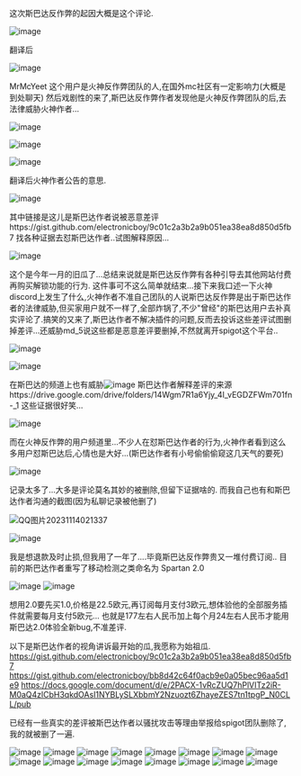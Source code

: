 这次斯巴达反作弊的起因大概是这个评论.

![image](https://github.com/NEIKI19914/Minecraft_AntiCheat_Config/assets/59737752/63a6eca1-aaa7-452d-8cc6-6f74b74c69cf)

翻译后

![image](https://github.com/NEIKI19914/Minecraft_AntiCheat_Config/assets/59737752/9fd35bc3-6f1a-4550-b0f7-4f6bdb2588f6)

MrMcYeet 这个用户是火神反作弊团队的人,在国外mc社区有一定影响力(大概是到处聊天)
然后戏剧性的来了,斯巴达反作弊作者发现他是火神反作弊团队的后,去法律威胁火神作者...

![image](https://github.com/NEIKI19914/Minecraft_AntiCheat_Config/assets/59737752/b774e89b-4512-4069-8a9e-49c9113fe559)

![image](https://github.com/NEIKI19914/Minecraft_AntiCheat_Config/assets/59737752/c4025894-60fa-48a6-a612-31d4db855e1b)

![image](https://github.com/NEIKI19914/Minecraft_AntiCheat_Config/assets/59737752/8b003994-adb9-45b4-a9e9-78d715c3aee6)

翻译后火神作者公告的意思.

![image](https://github.com/NEIKI19914/Minecraft_AntiCheat_Config/assets/59737752/1660a2f0-227d-4694-9f87-e3407557f33e)

其中链接是这儿是斯巴达作者说被恶意差评https://gist.github.com/electronicboy/9c01c2a3b2a9b051ea38ea8d850d5fb7
找各种证据去怼斯巴达作者..试图解释原因...

![image](https://github.com/NEIKI19914/Minecraft_AntiCheat_Config/assets/59737752/29893b55-3d62-4c54-bfbf-eaa7c0147401)

这个是今年一月的旧瓜了...总结来说就是斯巴达反作弊有各种引导去其他网站付费再购买解锁功能的行为.
这件事可不这么简单就结束...接下来我口述一下火神discord上发生了什么,火神作者不准自己团队的人说斯巴达反作弊是出于斯巴达作者的法律威胁,但买家用户就不一样了,全部炸锅了,不少"曾经"的斯巴达用户去补真实评论了.搞笑的又来了,斯巴达作者不解决插件的问题,反而去投诉这些差评试图删掉差评...还威胁md_5说这些都是恶意差评要删掉,不然就离开spigot这个平台..

![image](https://github.com/NEIKI19914/Minecraft_AntiCheat_Config/assets/59737752/e23325f5-3e82-473e-916f-f4b7c845b576)

![image](https://github.com/NEIKI19914/Minecraft_AntiCheat_Config/assets/59737752/72ab8960-d799-477c-a85e-28fe2fa9f158)

在斯巴达的频道上也有威胁![image](https://github.com/NEIKI19914/Minecraft_AntiCheat_Config/assets/59737752/2008ec11-e7b3-4f47-9feb-e2526a318cd7)
斯巴达作者解释差评的来源https://drive.google.com/drive/folders/14Wgm7R1a6Yjy_4I_vEGDZFWm701fn-_1
这些证据很好笑...

![image](https://github.com/NEIKI19914/Minecraft_AntiCheat_Config/assets/59737752/79fe92ae-fc04-4cae-9588-47618d95c78a)

而在火神反作弊的用户频道里...不少人在怼斯巴达作者的行为,火神作者看到这么多用户怼斯巴达后,心情也是大好...(斯巴达作者有小号偷偷偷窥这几天气的要死)

![image](https://github.com/NEIKI19914/Minecraft_AntiCheat_Config/assets/59737752/65135b95-22c6-4ce4-8fca-9dee534f8d30)

记录太多了...大多是评论莫名其妙的被删除,但留下证据啥的.
而我自己也有和斯巴达作者沟通的截图(因为私聊记录被他删了)

![QQ图片20231114021337](https://github.com/NEIKI19914/Minecraft_AntiCheat_Config/assets/59737752/a1850be5-f8cd-41df-b2e8-de37ef0d5a79)

![image](https://github.com/NEIKI19914/Minecraft_AntiCheat_Config/assets/59737752/8e4ece6a-a1a9-4b45-b153-f929f528dd09)

我是想退款及时止损,但我用了一年了....毕竟斯巴达反作弊贵又一堆付费订阅..
目前的斯巴达作者重写了移动检测之类命名为 Spartan 2.0

![image](https://github.com/NEIKI19914/Minecraft_AntiCheat_Config/assets/59737752/b6d9a67b-c460-4c82-86b5-05f1daa7d502)
![image](https://github.com/NEIKI19914/Minecraft_AntiCheat_Config/assets/59737752/e86b3802-fef6-49a7-98d7-4713124863f6)

想用2.0要先买1.0,价格是22.5欧元,再订阅每月支付3欧元,想体验他的全部服务插件就需要每月支付5欧元...
也就是177左右人民币加上每个月24左右人民币才能用斯巴达2.0体验全新bug,不准差评.

以下是斯巴达作者的视角讲诉最开始的瓜,我愿称为始祖瓜.
https://gist.github.com/electronicboy/9c01c2a3b2a9b051ea38ea8d850d5fb7
https://gist.github.com/electronicboy/bb8d42c64f0acb9e0a05bec96aa5d1e9
https://docs.google.com/document/d/e/2PACX-1vRcZUQ7hPlVITz2iR-M0aQ4zlCbH3qkdOAsI1NYBLySLXbbmY2Nzuozt6ZhayeZES7tn1tpgP_N0CLL/pub

已经有一些真实的差评被斯巴达作者以骚扰攻击等理由举报给spigot团队删除了,我的就被删了一遍.

![image](https://github.com/NEIKI19914/Minecraft_AntiCheat_Config/assets/59737752/e96b91a1-e578-439a-8bb7-38a053431b72)
![image](https://github.com/NEIKI19914/Minecraft_AntiCheat_Config/assets/59737752/02558b65-38d5-408e-b102-c0682e48db75)
![image](https://github.com/NEIKI19914/Minecraft_AntiCheat_Config/assets/59737752/3b532c27-dd6b-47bc-931d-c43192c1f490)
![image](https://github.com/NEIKI19914/Minecraft_AntiCheat_Config/assets/59737752/f2e89c2a-9483-4ee3-a5b3-54228852336d)
![image](https://github.com/NEIKI19914/Minecraft_AntiCheat_Config/assets/59737752/7aa96198-3271-476e-86c4-826970e2ca0f)
![image](https://github.com/NEIKI19914/Minecraft_AntiCheat_Config/assets/59737752/93536911-8efc-46d4-82bf-6ffcdcc67efb)
![image](https://github.com/NEIKI19914/Minecraft_AntiCheat_Config/assets/59737752/34a46b7e-c99f-4620-9e46-5460df7ac713)
![image](https://github.com/NEIKI19914/Minecraft_AntiCheat_Config/assets/59737752/b0d23ce2-7b07-4f36-bfc1-5e3c37026be1)
![image](https://github.com/NEIKI19914/Minecraft_AntiCheat_Config/assets/59737752/2291c665-7f76-4cf6-b977-d4f3c8e29003)
![image](https://github.com/NEIKI19914/Minecraft_AntiCheat_Config/assets/59737752/b7a4189c-c6be-4f4f-afd0-7c704b81654c)
![image](https://github.com/NEIKI19914/Minecraft_AntiCheat_Config/assets/59737752/e39714db-b4c5-442b-8831-e9bc6ef5b40f)
![image](https://github.com/NEIKI19914/Minecraft_AntiCheat_Config/assets/59737752/061fb4e9-7280-4d90-92b6-7085fe110aa9)
![image](https://github.com/NEIKI19914/Minecraft_AntiCheat_Config/assets/59737752/1810875e-7425-4a74-8688-5a144cd6539d)
![image](https://github.com/NEIKI19914/Minecraft_AntiCheat_Config/assets/59737752/5cd2c139-c14a-4f01-b21f-4ad326f0071a)
![image](https://github.com/NEIKI19914/Minecraft_AntiCheat_Config/assets/59737752/dd9a7648-f043-4b23-be23-4c6b2e87d137)
![image](https://github.com/NEIKI19914/Minecraft_AntiCheat_Config/assets/59737752/6f824ab6-62c0-4ea6-9b57-b20bb3dfccbf)

